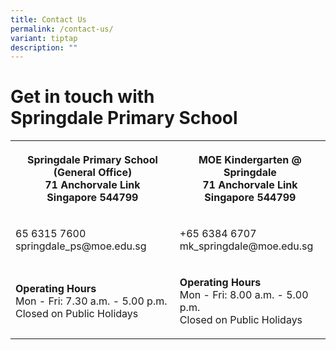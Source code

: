 ```yaml
---
title: Contact Us
permalink: /contact-us/
variant: tiptap
description: ""
---
```

<h1>Get in touch with <br><strong>Springdale Primary School</strong></h1>
<p></p>
<table style="minWidth: 50px">
<colgroup>
<col>
<col>
</colgroup>
<tbody>
<tr>
<th rowspan="1" colspan="1">
<p>Springdale Primary School (General Office)
<br>71 Anchorvale Link
<br>Singapore 544799</p>
</th>
<th rowspan="1" colspan="1">
<p>MOE Kindergarten @ Springdale
<br>71 Anchorvale Link
<br>Singapore 544799</p>
</th>
</tr>
<tr>
<td rowspan="1" colspan="1">
<p>65 6315 7600
<br>springdale_ps@moe.edu.sg</p>
</td>
<td rowspan="1" colspan="1">
<p>+65 6384 6707
<br>mk_springdale@moe.edu.sg</p>
</td>
</tr>
<tr>
<td rowspan="1" colspan="1">
<p><strong>Operating Hours</strong>
<br>Mon - Fri:&nbsp;7.30 a.m. - 5.00 p.m.
<br>Closed on Public Holidays</p>
</td>
<td rowspan="1" colspan="1">
<p><strong>Operating Hours</strong>
<br>Mon - Fri:&nbsp;8.00 a.m. - 5.00 p.m.
<br>Closed on Public Holidays</p>
</td>
</tr>
</tbody>
</table>
<p>
<br>
</p>
